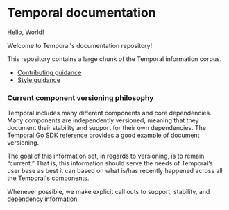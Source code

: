 # Temporal documentation

Hello, World!

Welcome to Temporal's documentation repository!

This repository contains a large chunk of the Temporal information corpus.

- [Contributing guidance](./CONTRIBUTING.md)
- [Style guidance](./STYLE.md)

### Current component versioning philosophy

Temporal includes many different components and core dependencies. Many components are independently versioned, meaning that they document their stability and support for their own dependencies. The [Temporal Go SDK reference](https://pkg.go.dev/go.temporal.io/sdk?tab=versions) provides a good example of document versioning.

The goal of this information set, in regards to versioning, is to remain “current.” That is, this information should serve the needs of Temporal’s user base as best it can based on what is/has recently happened across all the Temporal's components.

Whenever possible, we make explicit call outs to support, stability, and dependency information.
